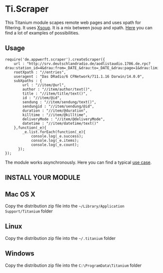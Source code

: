 Ti.Scraper
=========

This Titanium module scapes remote web pages and uses xpath for filtering. It uses [Xsoup](https://github.com/code4craft/xsoup). It is a mix between jsoup and xpath. [Here](https://github.com/code4craft/xsoup/blob/master/src/test/java/us/codecraft/xsoup/XsoupTest.java) you can find a lot of examples of possibilities.


Usage
----

~~~
require('de.appwerft.scraper').createScraper({
    url : "http://srv.deutschlandradio.de/aodlistaudio.1706.de.rpc?drau:station_id=4&drau:from=_DATE_&drau:to=_DATE_&drau:page=1&drau:limit=500",
    rootXpath : "//entries",
    useragent : "Das DRadio/6 CFNetwork/711.1.16 Darwin/14.0.0",
    subXpaths : {
        url : "//item/@url",
        author : "//item/author/text()",
        title : "//item/title/text()",
        id : "//item/@id",
        sendung : "//item/sendung/text()",
        sendungid : "//item/sendung/@id",
        duration : "//item/@duration",
        killtime : "//item/@killtime",
        deliveryMode : "//item/@deliveryMode",	
        datetime : "//item/datetime/text()" 
    },function(_e){
        _e.list.forEach(function(_e){
            console.log(_e.success);
            console.log(_e.items);
            console.log(_e.count);
      });
});
~~~

The module works asynchronously. Here you can find a typical [use case](https://github.com/AppWerft/DLRmediathek/blob/master/Resources/controls/earlybird.adapter.js    ). 


INSTALL YOUR MODULE
-------------------

Mac OS X
--------
Copy the distribution zip file into the `~/Library/Application Support/Titanium` folder

Linux
-----
Copy the distribution zip file into the `~/.titanium` folder

Windows
-------
Copy the distribution zip file into the `C:\ProgramData\Titanium` folder


